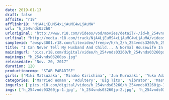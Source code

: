 ```yaml
---
date: 2019-01-13
draft: false
affsite: "r18"
afflinkr18: "NjA4LjEuMS4xLjAuMC4wLjAuMA"
url: "h_254vnds03260"
urloriginal: "http://www.r18.com/videos/vod/movies/detail/-/id=h_254vnds03260"
urlfinal: "http://media.r18.com/track/NjA4LjEuMS4xLjAuMC4wLjAuMA/videos/vod/movies/detail/-/id=h_254vnds03260"
samplevid: "awspv3001.r18.com/litevideo/freepv/h/h_2/h_254vnds3260/h_254vnds3260_dmb_w.mp4"
title: "I Can Never Tell My Husband And Child... A Normal Housewife In Masturbation Adultery"
mainimgurl: "pics.r18.com/digital/video/h_254vnds03260/h_254vnds03260ps.jpg"
mainimgs: "h_254vnds03260ps.jpg"
releasedate: "Nov. 20, 2017"
duration: 120
productioncomp: "STAR PARADISE"
girls: ['Miki Matsuzaka', 'Minako Kirishima', 'Jun Kurozaki', 'Yuko Adachi', 'Miki Kanazawa']
categories: ['Married Woman', 'Adultery', 'Big Tits', 'Vibrator', 'Masturbation', 'Hi-Def']
imgurls: ['pics.r18.com/digital/video/h_254vnds03260/h_254vnds03260jp-1.jpg', 'pics.r18.com/digital/video/h_254vnds03260/h_254vnds03260jp-2.jpg', 'pics.r18.com/digital/video/h_254vnds03260/h_254vnds03260jp-3.jpg', 'pics.r18.com/digital/video/h_254vnds03260/h_254vnds03260jp-4.jpg', 'pics.r18.com/digital/video/h_254vnds03260/h_254vnds03260jp-5.jpg', 'pics.r18.com/digital/video/h_254vnds03260/h_254vnds03260jp-6.jpg', 'pics.r18.com/digital/video/h_254vnds03260/h_254vnds03260jp-7.jpg', 'pics.r18.com/digital/video/h_254vnds03260/h_254vnds03260jp-8.jpg', 'pics.r18.com/digital/video/h_254vnds03260/h_254vnds03260jp-9.jpg', 'pics.r18.com/digital/video/h_254vnds03260/h_254vnds03260jp-10.jpg', 'pics.r18.com/digital/video/h_254vnds03260/h_254vnds03260jp-11.jpg', 'pics.r18.com/digital/video/h_254vnds03260/h_254vnds03260jp-12.jpg', 'pics.r18.com/digital/video/h_254vnds03260/h_254vnds03260jp-13.jpg', 'pics.r18.com/digital/video/h_254vnds03260/h_254vnds03260jp-14.jpg', 'pics.r18.com/digital/video/h_254vnds03260/h_254vnds03260jp-15.jpg', 'pics.r18.com/digital/video/h_254vnds03260/h_254vnds03260jp-16.jpg', 'pics.r18.com/digital/video/h_254vnds03260/h_254vnds03260jp-17.jpg', 'pics.r18.com/digital/video/h_254vnds03260/h_254vnds03260jp-18.jpg', 'pics.r18.com/digital/video/h_254vnds03260/h_254vnds03260jp-19.jpg', 'pics.r18.com/digital/video/h_254vnds03260/h_254vnds03260jp-20.jpg']
imgs: ['h_254vnds03260jp-1.jpg', 'h_254vnds03260jp-2.jpg', 'h_254vnds03260jp-3.jpg', 'h_254vnds03260jp-4.jpg', 'h_254vnds03260jp-5.jpg', 'h_254vnds03260jp-6.jpg', 'h_254vnds03260jp-7.jpg', 'h_254vnds03260jp-8.jpg', 'h_254vnds03260jp-9.jpg', 'h_254vnds03260jp-10.jpg', 'h_254vnds03260jp-11.jpg', 'h_254vnds03260jp-12.jpg', 'h_254vnds03260jp-13.jpg', 'h_254vnds03260jp-14.jpg', 'h_254vnds03260jp-15.jpg', 'h_254vnds03260jp-16.jpg', 'h_254vnds03260jp-17.jpg', 'h_254vnds03260jp-18.jpg', 'h_254vnds03260jp-19.jpg', 'h_254vnds03260jp-20.jpg']
---
```

